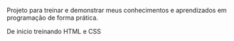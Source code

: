 Projeto para treinar e demonstrar meus conhecimentos e aprendizados em programação de forma prática.

De inicio treinando HTML e CSS